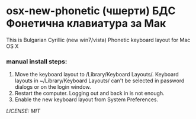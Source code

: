 osx-new-phonetic (чшерти) БДС Фонетична клавиатура за Мак
================

This is Bulgarian Cyrillic (new win7/vista) Phonetic keyboard layout for Mac OS X

### manual install steps:
1. Move the keyboard layout to /Library/Keyboard Layouts/. Keyboard layouts in ~/Library/Keyboard Layouts/ can't be selected in password dialogs or on the login window.
2. Restart the computer. Logging out and back in is not enough.
3. Enable the new keyboard layout from System Preferences.

_LICENSE: MIT_
